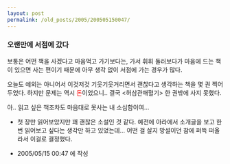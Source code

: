 ```yaml
---
layout: post
permalink: /old_posts/2005/200505150047/
---
```


### 오랜만에 서점에 갔다

보통은 어떤 책을 사겠다고 마음먹고 가기보다는, 
가서 휘휘 둘러보다가 마음에 드는 책이 있으면 사는 편이기 때문에
아무 생각 없이 서점에 가는 경우가 많다.

오늘도 예외는 아니어서 이것저것 기웃기웃거리면서 괜찮다고 생각하는 책을 몇 권 찍어두었다.
하지만 문제는 역시 <font color="#ff0000">돈</font>이었으니..
결국 <허삼관매혈기> 한 권밖에 사지 못했다.


아.. 읽고 싶은 책조차도 마음대로 못사는 내 소심함이여... 




* 첫 장만 읽어보았지만 꽤 괜찮은 소설인 것 같다. 예전에 아라에서 소개글을 보고 한 번 읽어보고 싶다는 생각만 하고 있었는데... 어떤 걸 살지 망설이던 참에 퍼뜩 떠올라서 이걸로 결정했다.





- 2005/05/15 00:47 에 작성